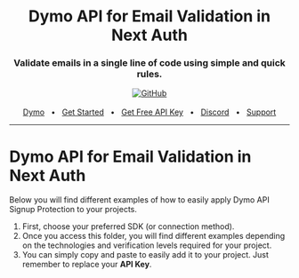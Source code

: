 <div align="center">
  <h1>Dymo API for Email Validation in Next Auth</h1>
  <h3>Validate emails in a single line of code using simple and quick rules.</h3>
  <a href="https://github.com/TPEOficial"> <img alt="GitHub" src="https://img.shields.io/badge/GitHub-purple?style=for-the-badge&logo=github&logoColor=white"/></a>
  <br />
  <br />
  <a href="https://dymo.tpeoficial.com/?ch-pg=gh-dymo-examples">Dymo</a>
  <span>&nbsp;&nbsp;•&nbsp;&nbsp;</span>
  <a href="https://dymo.tpeoficial.com/dash/dymo-api/api-keys?ch-pg=gh-dymo-examples">Get Started</a>
  <span>&nbsp;&nbsp;•&nbsp;&nbsp;</span>
  <a href="https://dymo.tpeoficial.com/dash/dymo-api/api-keys?ch-pg=gh-dymo-examples">Get Free API Key</a>
  <span>&nbsp;&nbsp;•&nbsp;&nbsp;</span>
  <a href="https://tpe.li/dsc">Discord</a>
  <span>&nbsp;&nbsp;•&nbsp;&nbsp;</span>
  <a href="https://support.tpeoficial.com/?ch-pg=gh-dymo-examples">Support</a>
  <br />
  <hr />
</div>

# Dymo API for Email Validation in Next Auth

Below you will find different examples of how to easily apply Dymo API Signup Protection to your projects.

1. First, choose your preferred SDK (or connection method).
2. Once you access this folder, you will find different examples depending on the technologies and verification levels required for your project.
3. You can simply copy and paste to easily add it to your project. Just remember to replace your **API Key**.